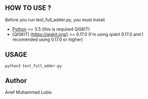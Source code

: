 ## HOW TO USE ? 
Before you run test_full_adder.py, you must install 
* [Python](https://www.python.org/) >= 3.5 (this is required QISKIT)
* [QISKIT] (https://qiskit.org/) >=  0.17.0 (I'm using qiskit 0.17.0 and I recomended using 0.17.0 or higher)

## USAGE
```
python3 test_full_adder.py
```
## Author
Arief Muhammad Lubis
